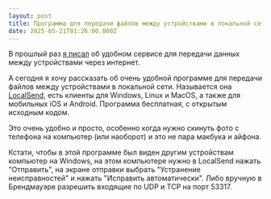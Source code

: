 ```yaml
---
layout: post
title: Программа для передачи файлов между устройствами в локальной сети
date: 2025-05-21T01:26:00.000Z
---
```

В прошлый раз [я писал](https://vladgu.ru/2025/05/19/%D1%81%D0%B5%D1%80%D0%B2%D0%B8%D1%81-%D0%B4%D0%BB%D1%8F-%D0%B1%D1%8B%D1%81%D1%82%D1%80%D0%BE%D0%B9-%D0%BF%D0%B5%D1%80%D0%B5%D0%B4%D0%B0%D1%87%D0%B8-%D1%84%D0%B0%D0%B9%D0%BB%D0%BE%D0%B2-%D1%87%D0%B5%D1%80%D0%B5%D0%B7-%D0%B8%D0%BD%D1%82%D0%B5%D1%80%D0%BD%D0%B5%D1%82.html) об удобном сервисе для передачи данных между устройствами через интернет. 

А сегодня я хочу рассказать об очень удобной программе для передачи файлов между устройствами в локальной сети. Называется она [LocalSend](https://localsend.org/ru), есть клиенты для Windows, Linux и MacOS, а также для мобильных iOS и Android. Программа бесплатная, с открытым исходным кодом.

Это очень удобно и просто, особенно когда нужно скинуть фото с телефона на компьютер (или наоборот) и это не пара макбука и айфона.

Кстати, чтобы в этой программе был виден другим устройствам компьютер на Windows, на этом компьютере нужно в LocalSend нажать "Отправить", на экране отправки выбрать "Устранение неисправностей" и нажать "Исправить автоматически". Либо вручную в Брендмауэре разрешить входящие по UDP и TCP на порт 53317.
